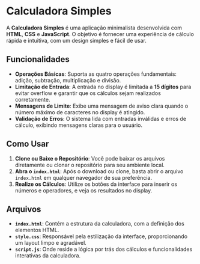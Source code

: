 # Calculadora Simples

A **Calculadora Simples** é uma aplicação minimalista desenvolvida com **HTML**, **CSS** e **JavaScript**. O objetivo é fornecer uma experiência de cálculo rápida e intuitiva, com um design simples e fácil de usar.

## Funcionalidades

- **Operações Básicas**: Suporta as quatro operações fundamentais: adição, subtração, multiplicação e divisão.
- **Limitação de Entrada**: A entrada no display é limitada a **15 dígitos** para evitar overflow e garantir que os cálculos sejam realizados corretamente.
- **Mensagens de Limite**: Exibe uma mensagem de aviso clara quando o número máximo de caracteres no display é atingido.
- **Validação de Erros**: O sistema lida com entradas inválidas e erros de cálculo, exibindo mensagens claras para o usuário.

## Como Usar

1. **Clone ou Baixe o Repositório**: Você pode baixar os arquivos diretamente ou clonar o repositório para seu ambiente local.
2. **Abra o `index.html`**: Após o download ou clone, basta abrir o arquivo `index.html` em qualquer navegador de sua preferência.
3. **Realize os Cálculos**: Utilize os botões da interface para inserir os números e operadores, e veja os resultados no display.

## Arquivos

- **`index.html`**: Contém a estrutura da calculadora, com a definição dos elementos HTML.
- **`style.css`**: Responsável pela estilização da interface, proporcionando um layout limpo e agradável.
- **`script.js`**: Onde reside a lógica por trás dos cálculos e funcionalidades interativas da calculadora.
 

